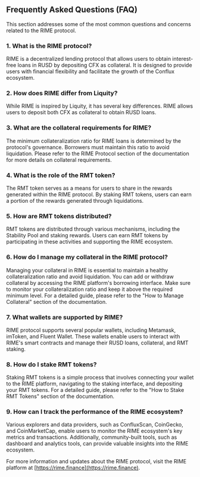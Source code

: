 ## Frequently Asked Questions (FAQ)

This section addresses some of the most common questions and concerns related to the RIME protocol.

### 1. What is the RIME protocol?

RIME is a decentralized lending protocol that allows users to obtain interest-free loans in RUSD by depositing CFX as collateral. It is designed to provide users with financial flexibility and facilitate the growth of the Conflux ecosystem.

### 2. How does RIME differ from Liquity?

While RIME is inspired by Liquity, it has several key differences. RIME allows users to deposit both CFX as collateral to obtain RUSD loans.

### 3. What are the collateral requirements for RIME?

The minimum collateralization ratio for RIME loans is determined by the protocol's governance. Borrowers must maintain this ratio to avoid liquidation. Please refer to the RIME Protocol section of the documentation for more details on collateral requirements.

### 4. What is the role of the RMT token?

The RMT token serves as a means for users to share in the rewards generated within the RIME protocol. By staking RMT tokens, users can earn a portion of the rewards generated through liquidations.

### 5. How are RMT tokens distributed?

RMT tokens are distributed through various mechanisms, including the Stability Pool and staking rewards. Users can earn RMT tokens by participating in these activities and supporting the RIME ecosystem.

### 6. How do I manage my collateral in the RIME protocol?

Managing your collateral in RIME is essential to maintain a healthy collateralization ratio and avoid liquidation. You can add or withdraw collateral by accessing the RIME platform's borrowing interface. Make sure to monitor your collateralization ratio and keep it above the required minimum level. For a detailed guide, please refer to the "How to Manage Collateral" section of the documentation.

### 7. What wallets are supported by RIME?

RIME protocol supports several popular wallets, including Metamask, imToken, and Fluent Wallet. These wallets enable users to interact with RIME's smart contracts and manage their RUSD loans, collateral, and RMT staking.

### 8. How do I stake RMT tokens?

Staking RMT tokens is a simple process that involves connecting your wallet to the RIME platform, navigating to the staking interface, and depositing your RMT tokens. For a detailed guide, please refer to the "How to Stake RMT Tokens" section of the documentation.

### 9. How can I track the performance of the RIME ecosystem?

Various explorers and data providers, such as ConfluxScan, CoinGecko, and CoinMarketCap, enable users to monitor the RIME ecosystem's key metrics and transactions. Additionally, community-built tools, such as dashboard and analytics tools, can provide valuable insights into the RIME ecosystem.

For more information and updates about the RIME protocol, visit the RIME platform at [https://rime.finance](https://rime.finance).
